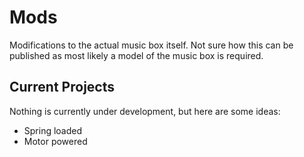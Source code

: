 Mods
====

Modifications to the actual music box itself. Not sure how this can be published
as most likely a model of the music box is required.

Current Projects
----------------

Nothing is currently under development, but here are some ideas:

 - Spring loaded
 - Motor powered
